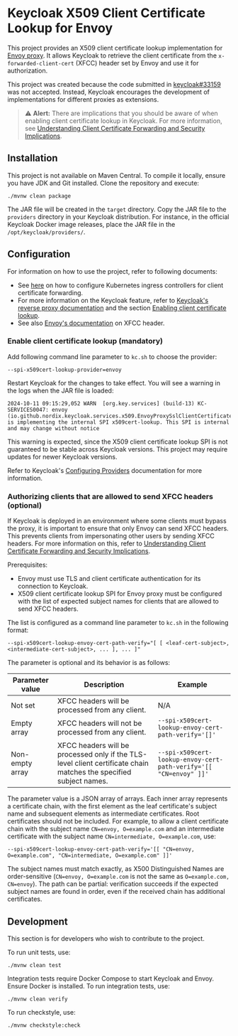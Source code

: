 # Keycloak X509 Client Certificate Lookup for Envoy

This project provides an X509 client certificate lookup implementation for [Envoy proxy](https://www.envoyproxy.io/).
It allows Keycloak to retrieve the client certificate from the `x-forwarded-client-cert` (XFCC) header set by Envoy and use it for authorization.

This project was created because the code submitted in [keycloak#33159](https://github.com/keycloak/keycloak/pull/33159) was not accepted.
Instead, Keycloak encourages the development of implementations for different proxies as extensions.


> ⚠️ **Alert:** There are implications that you should be aware of when enabling client certificate lookup in Keycloak.
For more information, see [Understanding Client Certificate Forwarding and Security Implications](docs/security-and-client-cert-forwarding.md).

## Installation

This project is not available on Maven Central.
To compile it locally, ensure you have JDK and Git installed.
Clone the repository and execute:

```
./mvnw clean package
```

The JAR file will be created in the `target` directory.
Copy the JAR file to the `providers` directory in your Keycloak distribution.
For instance, in the official Keycloak Docker image releases, place the JAR file in the `/opt/keycloak/providers/`.

## Configuration

For information on how to use the project, refer to following documents:

* See [here](docs/ingress-controllers.md) on how to configure Kubernetes ingress controllers for client certificate forwarding.
* For more information on the Keycloak feature, refer to [Keycloak's reverse proxy documentation](https://www.keycloak.org/server/reverseproxy) and the section [Enabling client certificate lookup](https://www.keycloak.org/server/reverseproxy#_enabling_client_certificate_lookup).
* See also [Envoy's documentation](https://www.envoyproxy.io/docs/envoy/latest/configuration/http/http_conn_man/headers#x-forwarded-client-cert) on XFCC header.


### Enable client certificate lookup (mandatory)

Add following command line parameter to `kc.sh` to choose the provider:

```
--spi-x509cert-lookup-provider=envoy
```

Restart Keycloak for the changes to take effect.
You will see a warning in the logs when the JAR file is loaded:

```
2024-10-11 09:15:29,052 WARN  [org.key.services] (build-13) KC-SERVICES0047: envoy (io.github.nordix.keycloak.services.x509.EnvoyProxySslClientCertificateLookupFactory) is implementing the internal SPI x509cert-lookup. This SPI is internal and may change without notice
```

This warning is expected, since the X509 client certificate lookup SPI is not guaranteed to be stable across Keycloak versions.
This project may require updates for newer Keycloak versions.

Refer to Keycloak's [Configuring Providers](https://www.keycloak.org/server/configuration-provider) documentation for more information.


### Authorizing clients that are allowed to send XFCC headers (optional)

If Keycloak is deployed in an environment where some clients must bypass the proxy, it is important to ensure that only Envoy can send XFCC headers.
This prevents clients from impersonating other users by sending XFCC headers.
For more information on this, refer to [Understanding Client Certificate Forwarding and Security Implications](docs/security-and-client-cert-forwarding.md).

Prerequisites:

* Envoy must use TLS and client certificate authentication for its connection to Keycloak.
* X509 client certificate lookup SPI for Envoy proxy must be configured with the list of expected subject names for clients that are allowed to send XFCC headers.

The list is configured as a command line parameter to `kc.sh` in the following format:

```
--spi-x509cert-lookup-envoy-cert-path-verify="[ [ <leaf-cert-subject>, <intermediate-cert-subject>, ... ], ... ]"
```
The parameter is optional and its behavior is as follows:

| Parameter value | Description | Example |
| --- | --- | --- |
| Not set | XFCC headers will be processed from any client. | N/A |
| Empty array | XFCC headers will not be processed from any client. | `--spi-x509cert-lookup-envoy-cert-path-verify='[]'` |
| Non-empty array | XFCC headers will be processed only if the TLS-level client certificate chain matches the specified subject names. | `--spi-x509cert-lookup-envoy-cert-path-verify='[[ "CN=envoy" ]]'` |

The parameter value is a JSON array of arrays.
Each inner array represents a certificate chain, with the first element as the leaf certificate's subject name and subsequent elements as intermediate certificates.
Root certificates should not be included.
For example, to allow a client certificate chain with the subject name `CN=envoy, O=example.com` and an intermediate certificate with the subject name `CN=intermediate, O=example.com`, use:

```
--spi-x509cert-lookup-envoy-cert-path-verify='[[ "CN=envoy, O=example.com", "CN=intermediate, O=example.com" ]]'
```

The subject names must match exactly, as X500 Distinguished Names are order-sensitive (`CN=envoy, O=example.com` is not the same as `O=example.com, CN=envoy`).
The path can be partial: verification succeeds if the expected subject names are found in order, even if the received chain has additional certificates.


## Development

This section is for developers who wish to contribute to the project.

To run unit tests, use:

```
./mvnw clean test
```

Integration tests require Docker Compose to start Keycloak and Envoy.
Ensure Docker is installed.
To run integration tests, use:

```
./mvnw clean verify
```

To run checkstyle, use:

```
./mvnw checkstyle:check
```
